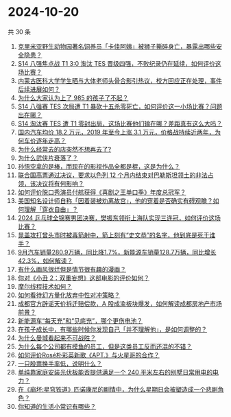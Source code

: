 # 2024-10-20

共 30 条

<!-- BEGIN ZHIHUQUESTIONS -->
<!-- 最后更新时间 Sun Oct 20 2024 00:04:00 GMT+0800 (China Standard Time) -->
1. [克里米亚野生动物园著名饲养员「卡佳阿姨」被狮子撕碎身亡，暴露出哪些安全隐患？](https://www.zhihu.com/question/1258079167)
1. [S14 八强焦点战 T1 3:0 淘汰 TES 晋级四强，不败纪录仍在延续，如何评价这场比赛？](https://www.zhihu.com/question/1392959060)
1. [内蒙古医科大学学生晒与大体老师头骨合影引热议，校方回应正在处理，事件后续进展如何？](https://www.zhihu.com/question/1269624035)
1. [为什么大家认为上了 985 的孩子了不起？](https://www.zhihu.com/question/654939134)
1. [S14 八强赛 TES 次局遭 T1 暴砍十五杀零死亡，如何评价这一小场比赛？问题出在哪？](https://www.zhihu.com/question/1403467824)
1. [S14 淘汰赛 TES 遭 T1 零封出局，这场比赛他们输在哪？差距真有这么大吗？](https://www.zhihu.com/question/1407746859)
1. [国内汽车均价 18.2 万元，2019 年至今上涨 3.1 万元，价格战持续近两年，为何车价逐年走高？](https://www.zhihu.com/question/1298893090)
1. [为什么经常去的店突然不想再去了?](https://www.zhihu.com/question/610442387)
1. [为什么武侠片衰落了？](https://www.zhihu.com/question/480063802)
1. [孙悟空拿的是棒，而现在的影视作品全都是棍，这是为什么？](https://www.zhihu.com/question/666925982)
1. [联合国高票通过决议，要求以色列 12 个月内结束对巴勒斯坦领土的非法占领，该决议将有何影响？](https://www.zhihu.com/question/667562641)
1. [如何评价脱口秀演员付航获得《喜剧之王单口季》年度总冠军？](https://www.zhihu.com/question/1363865019)
1. [美国知名设计师自称「因着装被劝离故宫」，他的穿着是否确实有碍观瞻？如何理解「穿衣自由」？](https://www.zhihu.com/question/1270478790)
1. [2024 乒乓球全锦赛男团决赛，樊振东领衔上海队实现三连冠，如何评价这场比赛？](https://www.zhihu.com/question/1380624232)
1. [晁盖攻打曾头市时被毒箭射中，箭上刻有“史文恭”的名字，他到底是死于谁手？](https://www.zhihu.com/question/1076881604)
1. [9月汽车销量280.9万辆，同比降1.7%，新能源车销量128.7万辆，同比增长42.3%，如何解读？](https://www.zhihu.com/question/830368950)
1. [有什么画风很烂但是情节很有趣的漫画？](https://www.zhihu.com/question/532940690)
1. [你对《小丑 2：双重妄想》这部电影的评价如何？](https://www.zhihu.com/question/857471089)
1. [摩尔线程技术如何？](https://www.zhihu.com/question/486699923)
1. [如何看待幻方量化放弃中性对冲策略？](https://www.zhihu.com/question/1304466643)
1. [成都官方辟谣天价拆迁赔偿款，A 股成渝板块爆发，如何解读成都房地产市场前景？](https://www.zhihu.com/question/1048568467)
1. [新能源车“每天充”和“见底充”，哪个更伤电池？](https://www.zhihu.com/question/664599967)
1. [在孩子成长中，有哪些时候你发现自己「并不理解他」，是如何调整的？](https://www.zhihu.com/question/1083301698)
1. [为什么曼城看起来不可战胜？](https://www.zhihu.com/question/344191003)
1. [为什么每个公司都有摸鱼的员工，但是这类员工反而还混的不错？](https://www.zhihu.com/question/958119421)
1. [如何评价Rosé朴彩英新歌《APT.》与火星哥的合作？](https://www.zhihu.com/question/1307654550)
1. [一只股票换手率低，说明什么？](https://www.zhihu.com/question/419566895)
1. [单纯靠家庭安装光伏板能否提供满足一个 240 平米左右的别墅日常用电的电力？](https://www.zhihu.com/question/414478587)
1. [在《崩坏:星穹铁道》匹诺康尼的剧情中，为什么星期日会被塑造成一个悲剧角色？](https://www.zhihu.com/question/659695076)
1. [你知道的生活小常识有哪些？](https://www.zhihu.com/question/31765962)
<!-- END ZHIHUQUESTIONS -->
